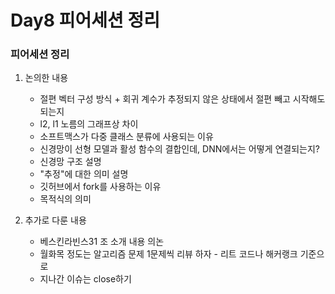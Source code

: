 # Day8 피어세션 정리


### 피어세션 정리

1. 논의한 내용

    - 절편 벡터 구성 방식 + 회귀 계수가 추정되지 않은 상태에서 절편 빼고 시작해도 되는지
    - l2, l1 노름의 그래프상 차이
    - 소프트맥스가 다중 클래스 분류에 사용되는 이유
    - 신경망이 선형 모델과 활성 함수의 결합인데, DNN에서는 어떻게 연결되는지?
    - 신경망 구조 설명
    - "추정"에 대한 의미 설명
    - 깃허브에서 fork를 사용하는 이유 
    - 목적식의 의미

2. 추가로 다룬 내용

    * 베스킨라빈스31 조 소개 내용 의논
    * 월화목 정도는 알고리즘 문제 1문제씩 리뷰 하자 - 리트 코드나 해커랭크 기준으로
    * 지나간 이슈는 close하기

